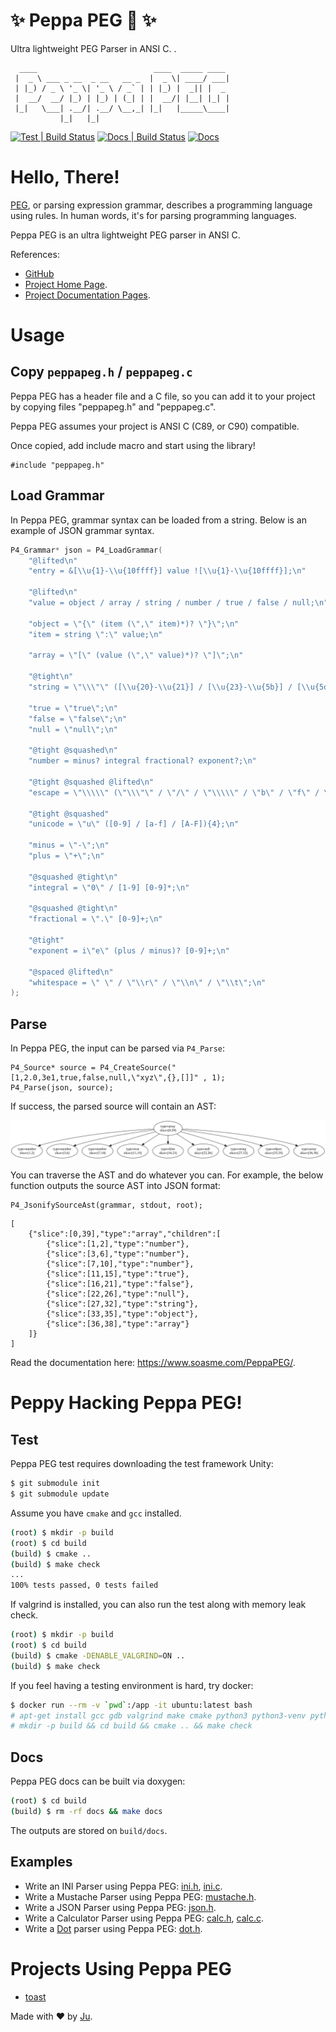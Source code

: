 # ✨ Peppa PEG 🐷 ✨

Ultra lightweight PEG Parser in ANSI C. .

```
  ____                          ____  _____ ____
 |  _ \ ___ _ __  _ __   __ _  |  _ \| ____/ ___|
 | |_) / _ \ '_ \| '_ \ / _` | | |_) |  _|| |  _
 |  __/  __/ |_) | |_) | (_| | |  __/| |__| |_| |
 |_|   \___| .__/| .__/ \__,_| |_|   |_____\____|
           |_|   |_|
```

[![Test | Build Status](https://github.com/soasme/PeppaPEG/actions/workflows/check.yml/badge.svg?branch=main)](https://github.com/soasme/PeppaPEG/actions/workflows/check.yml)
[![Docs | Build Status](https://github.com/soasme/PeppaPEG/actions/workflows/docs.yml/badge.svg?branch=main)](https://github.com/soasme/PeppaPEG/actions/workflows/docs.yml)
[![Docs](https://img.shields.io/badge/docs-soasme.com-green)](https://www.soasme.com/PeppaPEG)

# Hello, There!

[PEG], or parsing expression grammar, describes a programming language using rules.
In human words, it's for parsing programming languages.

Peppa PEG is an ultra lightweight PEG parser in ANSI C.

References:

* [GitHub](https://github.com/soasme/PeppaPEG)
* [Project Home Page](https://www.soasme.com/PeppaPEG/landing.html).
* [Project Documentation Pages](https://www.soasme.com/PeppaPEG/).

# Usage

## Copy `peppapeg.h` / `peppapeg.c`

Peppa PEG has a header file and a C file, so you can add
it to your project by copying files "peppapeg.h" and "peppapeg.c".

Peppa PEG assumes your project is ANSI C (C89, or C90) compatible.

Once copied, add include macro and start using the library!

```
#include "peppapeg.h"
```

## Load Grammar

In Peppa PEG, grammar syntax can be loaded from a string. Below is an example of JSON grammar syntax.

```c
P4_Grammar* json = P4_LoadGrammar(
    "@lifted\n"
    "entry = &[\\u{1}-\\u{10ffff}] value ![\\u{1}-\\u{10ffff}];\n"

    "@lifted\n"
    "value = object / array / string / number / true / false / null;\n"

    "object = \"{\" (item (\",\" item)*)? \"}\";\n"
    "item = string \":\" value;\n"

    "array = \"[\" (value (\",\" value)*)? \"]\";\n"

    "@tight\n"
    "string = \"\\\"\" ([\\u{20}-\\u{21}] / [\\u{23}-\\u{5b}] / [\\u{5d}-\\u{10ffff}] / escape )* \"\\\"\";\n"

    "true = \"true\";\n"
    "false = \"false\";\n"
    "null = \"null\";\n"

    "@tight @squashed\n"
    "number = minus? integral fractional? exponent?;\n"

    "@tight @squashed @lifted\n"
    "escape = \"\\\\\" (\"\\\"\" / \"/\" / \"\\\\\" / \"b\" / \"f\" / \"n\" / \"r\" / \"t\" / unicode);\n"

    "@tight @squashed"
    "unicode = \"u\" ([0-9] / [a-f] / [A-F]){4};\n"

    "minus = \"-\";\n"
    "plus = \"+\";\n"

    "@squashed @tight\n"
    "integral = \"0\" / [1-9] [0-9]*;\n"

    "@squashed @tight\n"
    "fractional = \".\" [0-9]+;\n"

    "@tight"
    "exponent = i\"e\" (plus / minus)? [0-9]+;\n"

    "@spaced @lifted\n"
    "whitespace = \" \" / \"\\r\" / \"\\n\" / \"\\t\";\n"
);
```

## Parse

In Peppa PEG, the input can be parsed via `P4_Parse`:

```
P4_Source* source = P4_CreateSource("[1,2.0,3e1,true,false,null,\"xyz\",{},[]]" , 1);
P4_Parse(json, source);
```

If success, the parsed source will contain an AST:

![Example JSON AST](docs/_static/readme-json-ast.svg)

You can traverse the AST and do whatever you can. For example, the below function
outputs the source AST into JSON format:

```
P4_JsonifySourceAst(grammar, stdout, root);
```

```
[
    {"slice":[0,39],"type":"array","children":[
        {"slice":[1,2],"type":"number"},
        {"slice":[3,6],"type":"number"},
        {"slice":[7,10],"type":"number"},
        {"slice":[11,15],"type":"true"},
        {"slice":[16,21],"type":"false"},
        {"slice":[22,26],"type":"null"},
        {"slice":[27,32],"type":"string"},
        {"slice":[33,35],"type":"object"},
        {"slice":[36,38],"type":"array"}
    ]}
]
```


Read the documentation here: <https://www.soasme.com/PeppaPEG/>.

# Peppy Hacking Peppa PEG!

## Test

Peppa PEG test requires downloading the test framework Unity:

```bash
$ git submodule init
$ git submodule update
```

Assume you have `cmake` and `gcc` installed.

```bash
(root) $ mkdir -p build
(root) $ cd build
(build) $ cmake ..
(build) $ make check
...
100% tests passed, 0 tests failed
```

If valgrind is installed, you can also run the test along with memory leak check.

```bash
(root) $ mkdir -p build
(root) $ cd build
(build) $ cmake -DENABLE_VALGRIND=ON ..
(build) $ make check
```

If you feel having a testing environment is hard, try docker:

```bash
$ docker run --rm -v `pwd`:/app -it ubuntu:latest bash
# apt-get install gcc gdb valgrind make cmake python3 python3-venv python3-pip doxygen
# mkdir -p build && cd build && cmake .. && make check
```

## Docs

Peppa PEG docs can be built via doxygen:

```bash
(root) $ cd build
(build) $ rm -rf docs && make docs
```

The outputs are stored on `build/docs`.

## Examples

* Write an INI Parser using Peppa PEG: [ini.h](examples/ini.h), [ini.c](examples/ini.c).
* Write a Mustache Parser using Peppa PEG: [mustache.h](examples/mustache.h).
* Write a JSON Parser using Peppa PEG: [json.h](examples/json.h).
* Write a Calculator Parser using Peppa PEG: [calc.h](examples/calc.h), [calc.c](examples/calc.c).
* Write a [Dot](https://graphviz.org/doc/info/lang.html) parser using Peppa PEG: [dot.h](examples/dot.h).

# Projects Using Peppa PEG

* [toast](https://github.com/soasme/toast)

Made with ❤️  by [Ju](https://github.com/soasme).

[PEG]: https://en.wikipedia.org/wiki/Parsing_expression_grammar
